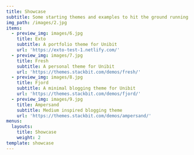 ```yaml
---
title: Showcase
subtitle: Some starting themes and examples to hit the ground running
img_path: /images/2.jpg
items:
  - preview_img: images/6.jpg
    title: Exto
    subtitle: A portfolio theme for Unibit
    url: 'https://exto-test-1.netlify.com/'
  - preview_img: images/7.jpg
    title: Fresh
    subtitle: A personal theme for Unibit
    url: 'https://themes.stackbit.com/demos/fresh/'
  - preview_img: images/8.jpg
    title: Fjord
    subtitle: A minimal blogging theme for Unibit
    url: 'https://themes.stackbit.com/demos/fjord/'
  - preview_img: images/9.jpg
    title: Ampersand
    subtitle: Medium inspired blogging theme
    url: 'https://themes.stackbit.com/demos/ampersand/'
menus:
  layouts:
    title: Showcase
    weight: 2
template: showcase
---
```


